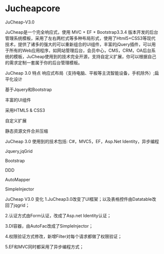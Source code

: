 # Jucheapcore
JuCheap-V3.0



JuCheap是一个完全响应式，使用 MVC + EF + Bootstrap3.3.4 版本开发的后台管理系统模板，采用了左右两栏式等多种布局形式，使用了Html5+CSS3等现代技术，提供了诸多的强大的可以重新组合的UI组件，丰富的jQuery插件，可以用于所有的Web应用程序，如网站管理后台，会员中心，CMS，CRM，OA后台系统的模板，JuCheap使用到的技术完全开源，支持自定义扩展，你可以根据自己的需求定制一套属于你的后台管理模板。

JuCheap 3.0 特点
响应式布局（支持电脑、平板等主流智能设备，手机除外）;扁平化设计

基于Jquery和Bootstrap

丰富的UI组件

采用HTML5 & CSS3

自定义扩展

静态资源文件合并压缩

JuCheap 3.0 使用到的技术包括:
C#，MVC5，EF，Asp.Net Identity，异步编程

Jquery,jqGrid

Bootstrap

DDD

AutoMapper

SimpleInjector

JuCheap V3.0 变化
1.JuCheap3.0改变了UI框架；以及表格控件由Datatable改回了jqgrid；

2.认证方式由Form认证，改成了Asp.net Identity认证；

3.DI容器，由AutoFac改成了SimpleInjector；

4.权限验证方式修改，新增Filter对每个请求都做了权限验证；

5.EF和MVC同时都采用了异步编程方式；
